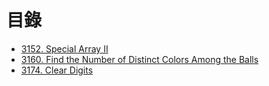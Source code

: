 # 目錄

- [3152. Special Array II](./3152.%20Special%20Array%20II.md)
- [3160. Find the Number of Distinct Colors Among the Balls](./3160.%20Find%20the%20Number%20of%20Distinct%20Colors%20Among%20the%20Balls.md)
- [3174. Clear Digits](./3174.%20Clear%20Digits.md)
